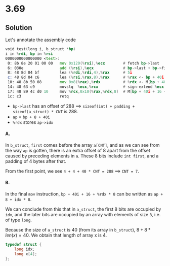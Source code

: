# 3.69

## Solution

Let's annotate the assembly code

```asm
void test(long i, b_struct *bp)
i in %rdi, bp in %rsi
0000000000000000 <test>:
 0: 8b 8e 20 01 00 00	mov	0x120(%rsi),%ecx		# fetch bp->last
 6: 030e				add	(%rsi),%ecx				# bp->last + bp->first
 8: 48 8d 04 bf			lea	(%rdi,%rdi,4),%rax		# 5i
 c: 48 8d 04 c6			lea	(%rsi,%rax,8),%rax		# %rax <- bp + 40i
 10: 48 8b 50 08		mov	0x8(%rax),%rdx			# %rdx <- M[bp + 40i + 8]
 14: 48 63 c9			movslq	%ecx,%rcx			# sign-extend %ecx
 17: 48 89 4c d0 10		mov	%rcx,0x10(%rax,%rdx,8)	# M[bp + 40i + 16 + %rdx*8] <- %rcx
 1c: c3					retq
```

- `bp->last` has an offset of 288 $\implies$ `sizeof(int) + padding + sizeof(a_struct) * CNT` is 288.
- `ap` = `bp + 8 + 40i`
- `%rdx` stores `ap->idx`

#### A.

In `b_struct`, `first` comes before the array `a[CNT]`, and as we can see from the way `ap` is gotten,
there is an extra offset of 8 apart from the offset caused by preceding elements in `a`.
These 8 bits include `int first`, and a padding of 4 bytes after that.

From the first point, we see `4 + 4 + 40 * CNT = 288` $\implies$ `CNT = 7`.

#### B.

In the final `mov` instruction, `bp + 40i + 16 + %rdx * 8` can be written as
`ap + 8 + idx * 8`.

We can conclude from this that in `a_struct`, the first 8 bits are occupied by `idx`, and the later
bits are occupied by an array with elements of size `8`, i.e. of type `long`.

Because the size of `a_struct` is 40 (from its array in `b_struct`), $8 + 8 * len(x) = 40$.
We obtain that length of array x is 4.

```c
typedef struct {
	long idx;
	long x[4];
};
```
